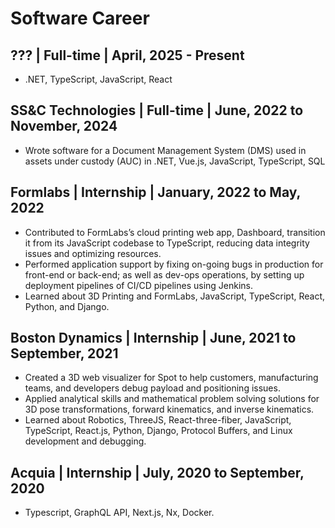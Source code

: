 # Software Career

## ??? | Full-time | April, 2025 - Present

- .NET, TypeScript, JavaScript, React

## SS&C Technologies | Full-time | June, 2022 to November, 2024

- Wrote software for a Document Management System (DMS) used in assets under custody (AUC) in .NET, Vue.js, JavaScript, TypeScript, SQL

## Formlabs | Internship | January, 2022 to May, 2022

- Contributed to FormLabs’s cloud printing web app, Dashboard, transition it from its JavaScript codebase to
TypeScript, reducing data integrity issues and optimizing resources.
- Performed application support by fixing on-going bugs in production for front-end or back-end; as well as dev-ops
operations, by setting up deployment pipelines of CI/CD pipelines using Jenkins.
- Learned about 3D Printing and FormLabs, JavaScript, TypeScript, React, Python, and Django.

## Boston Dynamics | Internship | June, 2021 to September, 2021

- Created a 3D web visualizer for Spot to help customers, manufacturing teams, and developers debug payload and
positioning issues.
- Applied analytical skills and mathematical problem solving solutions for 3D pose transformations, forward
kinematics, and inverse kinematics.
- Learned about Robotics, ThreeJS, React-three-fiber, JavaScript, TypeScript, React.js, Python, Django, Protocol
Buffers, and Linux development and debugging.

## Acquia | Internship | July, 2020 to September, 2020

- Typescript, GraphQL API, Next.js, Nx, Docker.
